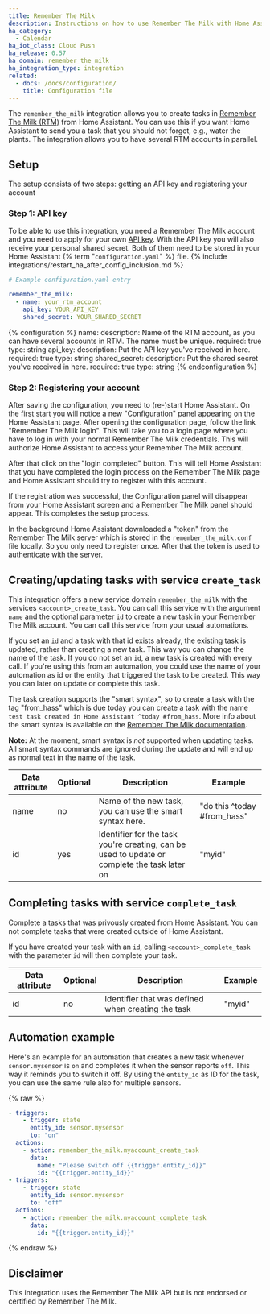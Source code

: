 ```yaml
---
title: Remember The Milk
description: Instructions on how to use Remember The Milk with Home Assistant.
ha_category:
  - Calendar
ha_iot_class: Cloud Push
ha_release: 0.57
ha_domain: remember_the_milk
ha_integration_type: integration
related:
  - docs: /docs/configuration/
    title: Configuration file
---
```


The `remember_the_milk` integration allows you to create tasks in [Remember The Milk (RTM)](https://www.rememberthemilk.com) from Home Assistant. You can use this if you want Home Assistant to send you a task that you should not forget, e.g., water the plants. The integration allows you to have several RTM accounts in parallel.

## Setup

The setup consists of two steps: getting an API key and registering your account

### Step 1: API key

To be able to use this integration, you need a Remember The Milk account and you need to apply for your own [API key](https://www.rememberthemilk.com/services/api/keys.rtm). With the API key you will also receive your personal shared secret. Both of them need to be stored in your Home Assistant {% term "`configuration.yaml`" %} file.
{% include integrations/restart_ha_after_config_inclusion.md %}

```yaml
# Example configuration.yaml entry

remember_the_milk:
  - name: your_rtm_account
    api_key: YOUR_API_KEY
    shared_secret: YOUR_SHARED_SECRET

```

{% configuration %}
  name:
    description: Name of the RTM account, as you can have several accounts in RTM. The name must be unique.
    required: true
    type: string
  api_key:
    description: Put the API key you've received in here.
    required: true
    type: string
  shared_secret:
    description: Put the shared secret you've received in here.
    required: true
    type: string
{% endconfiguration %}

### Step 2: Registering your account

After saving the configuration, you need to (re-)start Home Assistant. On the first start you will notice a new "Configuration" panel appearing on the Home Assistant page. After opening the configuration page, follow the link "Remember The Milk login". This will take you to a login page where you have to log in with your normal Remember The Milk credentials. This will authorize Home Assistant to access your Remember The Milk account.

After that click on the "login completed" button. This will tell Home Assistant that you have completed the login process on the Remember The Milk page and Home Assistant should try to register with this account.

If the registration was successful, the Configuration panel will disappear from your Home Assistant screen and a Remember The Milk panel should appear. This completes the setup process.

In the background Home Assistant downloaded a "token" from the Remember The Milk server which is stored in the `remember_the_milk.conf` file locally. So you only need to register once. After that the token is used to authenticate with the server.

## Creating/updating tasks with service `create_task`

This integration offers a new service domain `remember_the_milk` with the services `<account>_create_task`. You can call this service with the argument `name` and the optional parameter `id` to create a new task in your Remember The Milk account. You can call this service from your usual automations.

If you set an `id` and a task with that id exists already, the existing task is updated, rather than creating a new task. This way you can change the name of the task. If you do not set an `id`, a new task is created with every call. If you're using this from an automation, you could use the name of your automation as id or the entity that triggered the task to be created. This way you can later on update or complete this task.

The task creation supports the "smart syntax", so to create a task with the tag "from_hass" which is due today you can create a task with the name `test task created in Home Assistant ^today #from_hass`. More info about the smart syntax is available on the [Remember The Milk documentation](https://www.rememberthemilk.com/help/answer/basics-smartadd-howdoiuse).

**Note:**
At the moment, smart syntax is *not* supported when updating tasks. All smart syntax commands are ignored during the update and will end up as normal text in the name of the task.

| Data attribute | Optional | Description                                                                                  | Example                     |
| ---------------------- | -------- | -------------------------------------------------------------------------------------------- | --------------------------- |
| name                   | no       | Name of the new task, you can use the smart syntax here.                                     | "do this ^today #from_hass" |
| id                     | yes      | Identifier for the task you're creating, can be used to update or complete the task later on | "myid"                      |

## Completing tasks with service `complete_task`

Complete a tasks that was privously created from Home Assistant. You can not complete tasks that were created outside of Home Assistant.

If you have created your task with an `id`, calling `<account>_complete_task` with the parameter `id` will then complete your task.

| Data attribute | Optional | Description                                        | Example |
| ---------------------- | -------- | -------------------------------------------------- | ------- |
| id                     | no       | Identifier that was defined when creating the task | "myid"  |

## Automation example

Here's an example for an automation that creates a new task whenever `sensor.mysensor` is `on` and completes it when the sensor reports `off`. This way it reminds you to switch it off. By using the `entity_id` as ID for the task, you can use the same rule also for multiple sensors.

{% raw %}

```yaml
- triggers:
    - trigger: state
      entity_id: sensor.mysensor
      to: "on"
  actions:
    - action: remember_the_milk.myaccount_create_task
      data:
        name: "Please switch off {{trigger.entity_id}}"
        id: "{{trigger.entity_id}}"
- triggers:
    - trigger: state
      entity_id: sensor.mysensor
      to: "off"
  actions:
    - action: remember_the_milk.myaccount_complete_task
      data:
        id: "{{trigger.entity_id}}"
```

{% endraw %}

## Disclaimer

This integration uses the Remember The Milk API but is not endorsed or certified by Remember The Milk.

